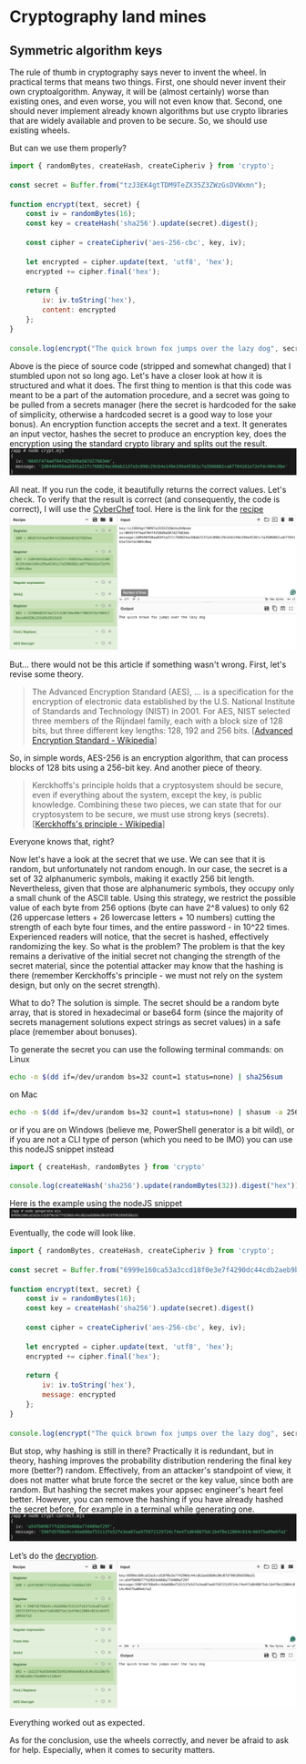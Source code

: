 # Cryptography land mines
## Symmetric algorithm keys

The rule of thumb in cryptography says never to invent the wheel. In practical terms that means two things. First, one should never invent their own cryptoalgorithm. Anyway, it will be (almost certainly) worse than existing ones, and even worse, you will not even know that. Second, one should never implement already known algorithms but use crypto libraries that are widely available and proven to be secure. So, we should use existing wheels.

But can we use them properly?
```javascript
import { randomBytes, createHash, createCipheriv } from 'crypto';

const secret = Buffer.from("tzJ3EK4gtTDM9TeZX35Z3ZWzGsDVWxmn");

function encrypt(text, secret) {
    const iv = randomBytes(16);
    const key = createHash('sha256').update(secret).digest();
    
    const cipher = createCipheriv('aes-256-cbc', key, iv);
    
    let encrypted = cipher.update(text, 'utf8', 'hex');
    encrypted += cipher.final('hex');
    
    return {
        iv: iv.toString('hex'),
        content: encrypted
    };
}

console.log(encrypt("The quick brown fox jumps over the lazy dog", secret));
```

Above is the piece of source code (stripped and somewhat changed) that I stumbled upon not so long ago. Let's have a closer look at how it is structured and what it does. The first thing to mention is that this code was meant to be a part of the automation procedure, and a secret was going to be pulled from a secrets manager (here the secret is hardcoded for the sake of simplicity, otherwise a hardcoded secret is a good way to lose your bonus). An encryption function accepts the secret and a text. It generates an input vector, hashes the secret to produce an encryption key, does the encryption using the standard crypto library and splits out the result. 
![](image%201.png)

All neat. If you run the code, it beautifully returns the correct values. Let's check. To verify that the result is correct (and consequently, the code is correct), I will use the [CyberChef](https://gchq.github.io/CyberChef/) tool. Here is the link for the [recipe](https://gchq.github.io/CyberChef/#recipe=Register%28'%5Eiv:%28.*%29$',true,true,false%29Register%28'%5Emessage:%28.*%29$',true,true,false%29Regular_expression%28'User%20defined','%5Ekey:%28.*%29$',true,true,false,false,false,false,'List%20capture%20groups'%29SHA2%28'256',64,160%29Register%28'%28%5B%5C%5Cs%5C%5CS%5D*%29',true,false,false%29Find_/_Replace%28%7B'option':'Regex','string':'.*'%7D,'$R1',false,false,false,false%29AES_Decrypt%28%7B'option':'Hex','string':'$R2'%7D,%7B'option':'Hex','string':'$R0'%7D,'CBC','Hex','Raw',%7B'option':'Hex','string':''%7D,%7B'option':'Hex','string':''%7D%29&input=a2V5OnR6SjNFSzRndFRETTlUZVpYMzVaM1pXekdzRFZXeG1uCml2OjA4NDVmNGY0YWRmMDRmNDI1OGQ5YTU4N2QyNzY4M2ViCm1lc3NhZ2U6MmQwNDQwNDUwYWEwMzQxYTIxZmM3Njg4MjRhYzYwYWIyMTM3YTNjMDkwYzI5Y2I0ZTE0OWUxOTlhNDUzNjFjN2EzNTA2ODgyY2E2Nzc4NDE2MWU3MmVmZGM5MDRjMGJl&oeol=CR)
![](image%202.png)

But... there would not be this article if something wasn't wrong. First, let's revise some theory. 
> The Advanced Encryption Standard (AES), ... is a specification for the encryption of electronic data established by the U.S. National Institute of Standards and Technology (NIST) in 2001. For AES, NIST selected three members of the Rijndael family, each with a block size of 128 bits, but three different key lengths: 128, 192 and 256 bits. [[Advanced Encryption Standard - Wikipedia](https://en.wikipedia.org/wiki/Advanced_Encryption_Standard)]

So, in simple words, AES-256 is an encryption algorithm, that can process blocks of 128 bits using a 256-bit key. And another piece of theory.
> Kerckhoffs's principle holds that a cryptosystem should be secure, even if everything about the system, except the key, is public knowledge. Combining these two pieces, we can state that for our cryptosystem to be secure, we must use strong keys (secrets). [[Kerckhoffs's principle - Wikipedia](https://en.wikipedia.org/wiki/Kerckhoffs%27s_principle)]

Everyone knows that, right?

Now let's have a look at the secret that we use. We can see that it is random, but unfortunately not random enough. In our case, the secret is a set of 32 alphanumeric symbols, making it exactly 256 bit length. Nevertheless, given that those are alphanumeric symbols, they occupy only a small chunk of the ASCII table. Using this strategy, we restrict the possible value of each byte from 256 options (byte can have 2^8 values) to only 62 (26 uppercase letters + 26 lowercase letters + 10 numbers) cutting the strength of each byte four times, and the entire password - in 10^22 times. Experienced readers will notice, that the secret is hashed, effectively randomizing the key. So what is the problem? The problem is that the key remains a derivative of the initial secret not changing the strength of the secret material, since the potential attacker may know that the hashing is there (remember Kerckhoffs's principle - we must not rely on the system design, but only on the secret strength).

What to do? The solution is simple. The secret should be a random byte array, that is stored in hexadecimal or base64 form (since the majority of secrets management solutions expect strings as secret values) in a safe place (remember about bonuses).

To generate the secret you can use the following terminal commands:
on Linux
```bash
echo -n $(dd if=/dev/urandom bs=32 count=1 status=none) | sha256sum
```
on Mac
```bash
echo -n $(dd if=/dev/urandom bs=32 count=1 status=none) | shasum -a 256
```
or if you are on Windows (believe me, PowerShell generator is a bit wild), or if you are not a CLI type of person (which you need to be IMO) you can use this nodeJS snippet instead
```javascript
import { createHash, randomBytes } from 'crypto'

console.log(createHash('sha256').update(randomBytes(32)).digest("hex"));
```

Here is the example using the nodeJS snippet
![](image%205.png)

Eventually, the code will look like.
```javascript
import { randomBytes, createHash, createCipheriv } from 'crypto';

const secret = Buffer.from("6999e160ca53a3ccd18f0e3e7f4290dc44cdb2aeb9b0e30c07df90189d598a31", "hex")

function encrypt(text, secret) {
    const iv = randomBytes(16);
    const key = createHash('sha256').update(secret).digest()
    
    const cipher = createCipheriv('aes-256-cbc', key, iv);
    
    let encrypted = cipher.update(text, 'utf8', 'hex');
    encrypted += cipher.final('hex');
    
    return {
        iv: iv.toString('hex'),
        message: encrypted
    };
}

console.log(encrypt("The quick brown fox jumps over the lazy dog", secret))
```

But stop, why hashing is still in there? Practically it is redundant, but in theory, hashing improves the probability distribution rendering the final key more (better?) random. Effectively, from an attacker's standpoint of view, it does not matter what brute force the secret or the key value, since both are random. But hashing the secret makes your appsec engineer's heart feel better. However, you can remove the hashing if you have already hashed the secret before, for example in a terminal while generating one.
![](image%203.png)

Let’s do the [decryption](https://gchq.github.io/CyberChef/#recipe=Register%28'%5Eiv:%28.*%29$',true,true,false%29Register%28'%5Emessage:%28.*%29$',true,true,false%29Regular_expression%28'User%20defined','%5Ekey:%28.*%29$',true,true,false,false,false,false,'List%20capture%20groups'%29From_Hex%28'None'%29SHA2%28'256',64,160%29Register%28'%28%5B%5C%5Cs%5C%5CS%5D*%29',true,false,false%29Find_/_Replace%28%7B'option':'Regex','string':'.*'%7D,'$R1',false,false,false,false%29AES_Decrypt%28%7B'option':'Hex','string':'$R2'%7D,%7B'option':'Hex','string':'$R0'%7D,'CBC','Hex','Raw',%7B'option':'Hex','string':''%7D,%7B'option':'Hex','string':''%7D%29&input=a2V5OjY5OTllMTYwY2E1M2EzY2NkMThmMGUzZTdmNDI5MGRjNDRjZGIyYWViOWIwZTMwYzA3ZGY5MDE4OWQ1OThhMzEKaXY6YTU0ZmI2OTY3N2ZkMjY1M2U2NjhhNzdkNDg5YWYyOWYKbWVzc2FnZTo1OTBmZDVmNjhhOWNjNGRhNjgwYWY1MzExM2ZlNTJmZTNlYTA3YWE5NzU5NzIxMjk3MjRjZjRlNGYxZDY0ODg3NWRjMWI0ZjhlMTI4MDRjMDE0YzQ2NDc1YTA5ZWJmYTI&oeol=NEL). 
![](image%204.png)

Everything worked out as expected.

As for the conclusion, use the wheels correctly, and never be afraid to ask for help. Especially, when it comes to security matters.
